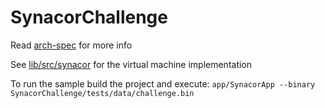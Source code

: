 # SynacorChallenge

Read  [arch-spec](arch-spec) for more info

See [lib/src/synacor](lib/src/synacor) for the virtual machine implementation

To run the sample build the project and execute: ```app/SynacorApp --binary SynacorChallenge/tests/data/challenge.bin```
